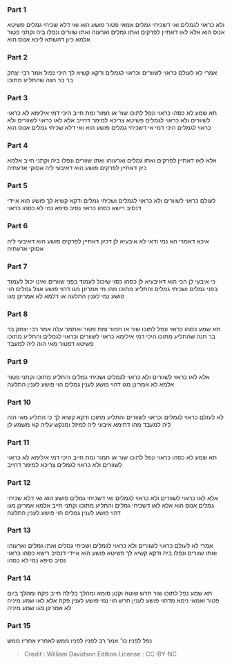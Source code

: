 
### Part 1
ולא כראוי לגמלים ואי דשכיחי גמלים אמאי פטור פושע הוא ואי דלא שכיחי גמלים פשיטא אנוס הוא אלא לאו דאתיין לפרקים ואתו גמלים וארעוה ואתו שוורים ונפלו ביה וקתני פטור אלמא כיון דהשתא ליכא אנוס הוא

### Part 2
אמרי לא לעולם כראוי לשוורים וכראוי לגמלים ודקא קשיא לך היכי נפול אמר רבי יצחק בר בר חנה שהתליע מתוכו

### Part 3
תא שמע לא כסהו כראוי ונפל לתוכו שור או חמור ומת חייב היכי דמי אילימא לא כראוי לשוורים ולא כראוי לגמלים פשיטא צריכא למימר דחייב אלא לאו כראוי לשוורים ולא כראוי לגמלים היכי דמי אי דשכיחי גמלים פושע הוא ואי דלא שכיחי גמלים אנוס הוא

### Part 4
אלא לאו דאתיין לפרקים ואתו גמלים וארעוהו ואתו שוורים ונפלו ביה וקתני חייב אלמא כיון דאתיין לפרקים פושע הוא דאיבעי ליה אסוקי אדעתיה

### Part 5
לעולם כראוי לשוורים ולא כראוי לגמלים ושכיחי גמלים ודקא קשיא לך פושע הוא איידי דנסיב רישא כסהו כראוי נסיב סיפא נמי לא כסהו כראוי

### Part 6
איכא דאמרי הא נמי ודאי לא איבעיא לן דכיון דאתיין לפרקים פושע הוא דאיבעי ליה אסוקי אדעתיה

### Part 7
כי איבעי לן הכי הוא דאיבעיא לן כסהו כסוי שיכול לעמוד בפני שוורים ואינו יכול לעמוד בפני גמלים ושכיחי גמלים והתליע מתוכו מהו מי אמרינן מגו דהוי פושע אצל גמלים הוי פושע נמי לענין התלעה או דלמא לא אמרינן מגו

### Part 8
תא שמע כסהו כראוי ונפל לתוכו שור או חמור ומת פטור ואתמר עלה אמר רבי יצחק בר בר חנה שהתליע מתוכו היכי דמי אילימא כראוי לשוורים וכראוי לגמלים והתליע מתוכו פשיטא דפטור מאי הוה ליה למעבד

### Part 9
אלא לאו כראוי לשוורים ולא כראוי לגמלים ושכיחי גמלים והתליע מתוכו וקתני פטור אלמא לא אמרינן מגו דהוי פושע לענין גמלים הוי פושע לענין התלעה

### Part 10
לא לעולם כראוי לגמלים וכראוי לשוורים והתליע מתוכו ודקא קשיא לך כי התליע מאי הוה ליה למעבד מהו דתימא איבעי ליה למיזל ומנקש עליה קא משמע לן

### Part 11
תא שמע לא כסהו כראוי ונפל לתוכו שור או חמור ומת חייב היכי דמי אילימא לא כראוי לשוורים ולא כראוי לגמלים צריכא למימר דחייב

### Part 12
אלא לאו כראוי לשוורים ולא כראוי לגמלים ואי דשכיחי גמלים פושע הוא ואי דלא שכיחי גמלים אנוס הוא אלא לאו דשכיחי גמלים והתליע מתוכו וקתני חייב אלמא אמרינן מגו דהוי פושע לענין גמלים הוי פושע לענין התלעה

### Part 13
אמרי לא לעולם כראוי לשוורים ולא כראוי לגמלים ושכיחי גמלים ואתו גמלים וארעוהו ואתו שוורים ונפלו ביה ודקא קשיא לך פשיטא פושע הוא איידי דנסיב רישא כסהו כראוי נסיב סיפא נמי לא כסהו

### Part 14
תא שמע נפל לתוכו שור חרש שוטה וקטן סומא ומהלך בלילה חייב פקח ומהלך ביום פטור ואמאי נימא מדהוי פושע לענין חרש הוי נמי פושע לענין פקח אלא לאו שמע מיניה לא אמרינן מגו שמע מיניה

### Part 15
נפל לפניו כו׳ אמר רב לפניו לפניו ממש לאחריו אחריו ממש

>Credit : William Davidson Edition
>License : CC-BY-NC